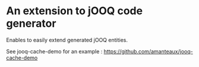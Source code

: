 An extension to jOOQ code generator
=========================================
Enables to easily extend generated jOOQ entities.

See jooq-cache-demo for an example : https://github.com/amanteaux/jooq-cache-demo